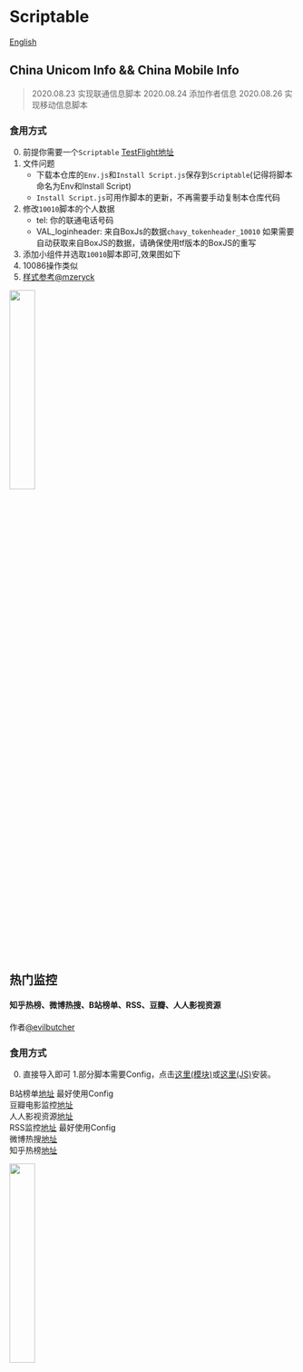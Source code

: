 # Scriptable

[English](https://github.com/GideonSenku/Scriptable/blob/master/READMEEN.md)

## China Unicom Info && China Mobile Info

> 2020.08.23 实现联通信息脚本
> 2020.08.24 添加作者信息
> 2020.08.26 实现移动信息脚本
### 食用方式
0. 前提你需要一个`Scriptable` [TestFlight地址](https://testflight.apple.com/join/uN1vTqxk)
1. 文件问题
   - 下载本仓库的`Env.js`和`Install Script.js`保存到`Scriptable`(记得将脚本命名为Env和Install Script)
   - `Install Script.js`可用作脚本的更新，不再需要手动复制本仓库代码
2. 修改`10010`脚本的个人数据
   - tel: 你的联通电话号码
   - VAL_loginheader: 来自BoxJs的数据`chavy_tokenheader_10010`
   如果需要自动获取来自BoxJS的数据，请确保使用tf版本的BoxJS的重写
3. 添加小组件并选取`10010`脚本即可,效果图如下
4. 10086操作类似
5. [样式参考@mzeryck](https://github.com/mzeryck/Weather-Cal)

<img src="https://user-images.githubusercontent.com/39037656/95741978-dd8a9380-0cc1-11eb-95b5-6b48baf80b8e.PNG" height="30%" width="30%">

## 热门监控
#### 知乎热榜、微博热搜、B站榜单、RSS、豆瓣、人人影视资源
作者[@evilbutcher](https://github.com/evilbutcher)
### 食用方式
0. 直接导入即可
1.部分脚本需要Config，点击[这里(模块)](https://github.com/evilbutcher/Scriptables/blob/master/Config.scriptable)或[这里(JS)](https://github.com/evilbutcher/Scriptables/blob/master/Config.js)安装。  

B站榜单[地址](https://github.com/GideonSenku/Scriptable/tree/master/Bilibili) 最好使用Config  
豆瓣电影监控[地址](https://github.com/GideonSenku/Scriptable/tree/master/Douban)  
人人影视资源[地址](https://github.com/GideonSenku/Scriptable/tree/master/RRShare)  
RSS监控[地址](https://github.com/GideonSenku/Scriptable/tree/master/RSS) 最好使用Config  
微博热搜[地址](https://github.com/GideonSenku/Scriptable/tree/master/Weibo)  
知乎热榜[地址](https://github.com/GideonSenku/Scriptable/tree/master/Zhihu)  

<img src="https://user-images.githubusercontent.com/39037656/90985347-e4443680-e5ad-11ea-9217-03938837199b.PNG" height="30%" width="30%">

